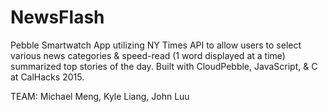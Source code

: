 # NewsFlash
Pebble Smartwatch App utilizing NY Times API to allow users to select various news categories & speed-read (1 word displayed at a time) summarized top stories of the day. Built with CloudPebble, JavaScript, & C at CalHacks 2015.

TEAM: Michael Meng, Kyle Liang, John Luu
